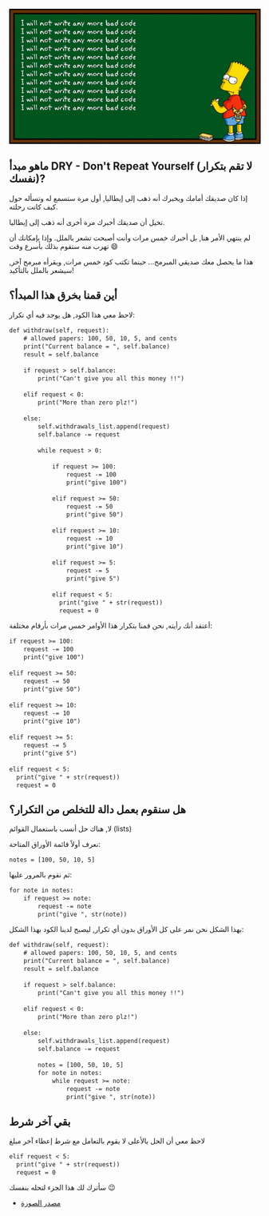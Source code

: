 ![CreditCard](./assets/dry.gif)

## ماهو مبدأ DRY - Don't Repeat Yourself (لا تقم بتكرار نفسك)?

إذا كان صديقك أمامك ويخبرك أنه ذهب إلى إيطاليا, أول مرة ستسمع له وتسأله حول كيف كانت رحلته.

تخيل أن صديقك أخبرك مرة أخرى أنه ذهب إلى إيطاليا.

لم ينتهي الأمر هنا, بل أخبرك خمس مرات وأنت أصبحت تشعر بالملل. وإذا بإمكانك أن تهرب منه ستقوم بذلك بأسرع وقت :smile:

هذا ما يحصل معك صديقي المبرمج... حينما تكتب كود خمس مرات, ويقرأه مبرمج آخر, سيشعر بالملل بالتأكيد!

## أين قمنا بخرق هذا المبدأ؟

لاحظ معي هذا الكود, هل يوجد فيه أي تكرار:

```
def withdraw(self, request):
    # allowed papers: 100, 50, 10, 5, and cents
    print("Current balance = ", self.balance)
    result = self.balance
    
    if request > self.balance:
        print("Can't give you all this money !!")
        
    elif request < 0:
        print("More than zero plz!")
        
    else:
        self.withdrawals_list.append(request)
        self.balance -= request
    
        while request > 0:
    
            if request >= 100:
                request -= 100
                print("give 100")

            elif request >= 50:
                request -= 50
                print("give 50")
    
            elif request >= 10:
                request -= 10
                print("give 10")
    
            elif request >= 5:
                request -= 5
                print("give 5")

            elif request < 5:
              print("give " + str(request))
              request = 0
```

أعتقد أنك رأيته, نحن قمنا بتكرار هذا الأوامر خمس مرات بأرقام مختلفة:

```
if request >= 100:
    request -= 100
    print("give 100")
    
elif request >= 50:
    request -= 50
    print("give 50")

elif request >= 10:
    request -= 10
    print("give 10")

elif request >= 5:
    request -= 5
    print("give 5")

elif request < 5:
  print("give " + str(request))
  request = 0
```

## هل سنقوم بعمل دالة للتخلص من التكرار؟

لا, هناك حل أنسب باستعمال القوائم (lists)

نعرف أولاً قائمة الأوراق المتاحة:

```
notes = [100, 50, 10, 5]
```

ثم نقوم بالمرور عليها:


```
for note in notes:
    if request >= note:
        request -= note
        print("give ", str(note))
```

بهذا الشكل نحن نمر على كل الأوراق بدون أي تكرار, ليصبح لدينا الكود بهذا الشكل:

```
def withdraw(self, request):
    # allowed papers: 100, 50, 10, 5, and cents
    print("Current balance = ", self.balance)
    result = self.balance

    if request > self.balance:
        print("Can't give you all this money !!")

    elif request < 0:
        print("More than zero plz!")

    else:
        self.withdrawals_list.append(request)
        self.balance -= request

        notes = [100, 50, 10, 5]
        for note in notes:
            while request >= note:
                request -= note
                print("give ", str(note))
```

## بقي آخر شرط

لاحظ معي أن الحل بالأعلى لا يقوم بالتعامل مع شرط إعطاء آخر مبلغ

```
elif request < 5:
  print("give " + str(request))
  request = 0
```

سأترك لك هذا الجزء لتحله بنفسك :wink:


* [مصدر الصورة](https://hackernoon.com/this-is-not-the-dry-you-are-looking-for-a316ed3f445f)